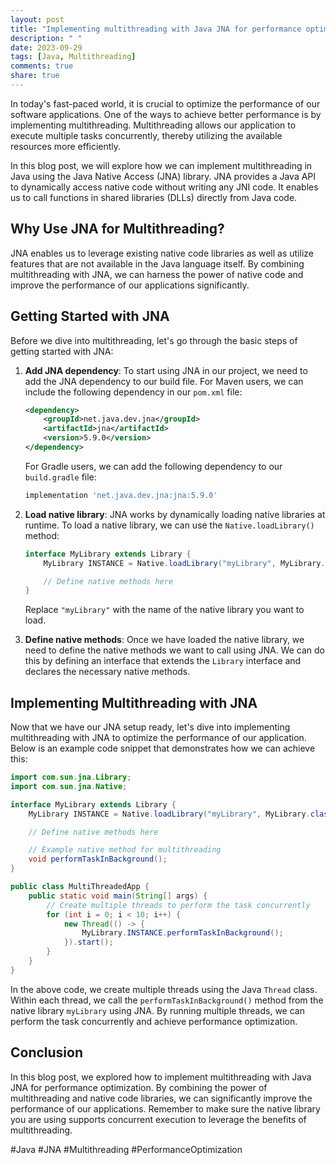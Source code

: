 ```yaml
---
layout: post
title: "Implementing multithreading with Java JNA for performance optimization"
description: " "
date: 2023-09-29
tags: [Java, Multithreading]
comments: true
share: true
---
```


In today's fast-paced world, it is crucial to optimize the performance of our software applications. One of the ways to achieve better performance is by implementing multithreading. Multithreading allows our application to execute multiple tasks concurrently, thereby utilizing the available resources more efficiently.

In this blog post, we will explore how we can implement multithreading in Java using the Java Native Access (JNA) library. JNA provides a Java API to dynamically access native code without writing any JNI code. It enables us to call functions in shared libraries (DLLs) directly from Java code.

## Why Use JNA for Multithreading?

JNA enables us to leverage existing native code libraries as well as utilize features that are not available in the Java language itself. By combining multithreading with JNA, we can harness the power of native code and improve the performance of our applications significantly.

## Getting Started with JNA

Before we dive into multithreading, let's go through the basic steps of getting started with JNA:

1. **Add JNA dependency**: To start using JNA in our project, we need to add the JNA dependency to our build file. For Maven users, we can include the following dependency in our `pom.xml` file:

   ```xml
   <dependency>
       <groupId>net.java.dev.jna</groupId>
       <artifactId>jna</artifactId>
       <version>5.9.0</version>
   </dependency>
   ```

   For Gradle users, we can add the following dependency to our `build.gradle` file:

   ```groovy
   implementation 'net.java.dev.jna:jna:5.9.0'
   ```

2. **Load native library**: JNA works by dynamically loading native libraries at runtime. To load a native library, we can use the `Native.loadLibrary()` method:

   ```java
   interface MyLibrary extends Library {
       MyLibrary INSTANCE = Native.loadLibrary("myLibrary", MyLibrary.class);

       // Define native methods here
   }
   ```

   Replace `"myLibrary"` with the name of the native library you want to load.

3. **Define native methods**: Once we have loaded the native library, we need to define the native methods we want to call using JNA. We can do this by defining an interface that extends the `Library` interface and declares the necessary native methods.

## Implementing Multithreading with JNA

Now that we have our JNA setup ready, let's dive into implementing multithreading with JNA to optimize the performance of our application. Below is an example code snippet that demonstrates how we can achieve this:

```java
import com.sun.jna.Library;
import com.sun.jna.Native;

interface MyLibrary extends Library {
    MyLibrary INSTANCE = Native.loadLibrary("myLibrary", MyLibrary.class);

    // Define native methods here

    // Example native method for multithreading
    void performTaskInBackground();
}

public class MultiThreadedApp {
    public static void main(String[] args) {
        // Create multiple threads to perform the task concurrently
        for (int i = 0; i < 10; i++) {
            new Thread(() -> {
                MyLibrary.INSTANCE.performTaskInBackground();
            }).start();
        }
    }
}
```

In the above code, we create multiple threads using the Java `Thread` class. Within each thread, we call the `performTaskInBackground()` method from the native library `myLibrary` using JNA. By running multiple threads, we can perform the task concurrently and achieve performance optimization.

## Conclusion

In this blog post, we explored how to implement multithreading with Java JNA for performance optimization. By combining the power of multithreading and native code libraries, we can significantly improve the performance of our applications. Remember to make sure the native library you are using supports concurrent execution to leverage the benefits of multithreading.

#Java #JNA #Multithreading #PerformanceOptimization